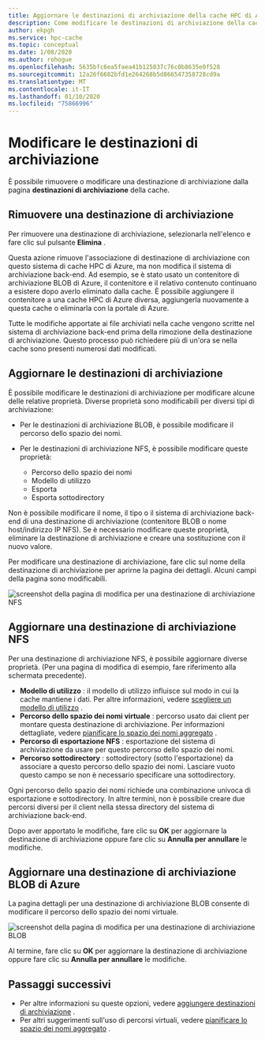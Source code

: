 ```yaml
---
title: Aggiornare le destinazioni di archiviazione della cache HPC di Azure
description: Come modificare le destinazioni di archiviazione della cache HPC di Azure
author: ekpgh
ms.service: hpc-cache
ms.topic: conceptual
ms.date: 1/08/2020
ms.author: rohogue
ms.openlocfilehash: 5635bfc6ea5faea41b125037c76c0b8635e0f528
ms.sourcegitcommit: 12a26f6682bfd1e264268b5d866547358728cd9a
ms.translationtype: MT
ms.contentlocale: it-IT
ms.lasthandoff: 01/10/2020
ms.locfileid: "75866996"
---
```

# <a name="edit-storage-targets"></a>Modificare le destinazioni di archiviazione

È possibile rimuovere o modificare una destinazione di archiviazione dalla pagina **destinazioni di archiviazione** della cache.

## <a name="remove-a-storage-target"></a>Rimuovere una destinazione di archiviazione

Per rimuovere una destinazione di archiviazione, selezionarla nell'elenco e fare clic sul pulsante **Elimina** .

Questa azione rimuove l'associazione di destinazione di archiviazione con questo sistema di cache HPC di Azure, ma non modifica il sistema di archiviazione back-end. Ad esempio, se è stato usato un contenitore di archiviazione BLOB di Azure, il contenitore e il relativo contenuto continuano a esistere dopo averlo eliminato dalla cache. È possibile aggiungere il contenitore a una cache HPC di Azure diversa, aggiungerla nuovamente a questa cache o eliminarla con la portale di Azure.

Tutte le modifiche apportate ai file archiviati nella cache vengono scritte nel sistema di archiviazione back-end prima della rimozione della destinazione di archiviazione. Questo processo può richiedere più di un'ora se nella cache sono presenti numerosi dati modificati.

## <a name="update-storage-targets"></a>Aggiornare le destinazioni di archiviazione

È possibile modificare le destinazioni di archiviazione per modificare alcune delle relative proprietà. Diverse proprietà sono modificabili per diversi tipi di archiviazione:

* Per le destinazioni di archiviazione BLOB, è possibile modificare il percorso dello spazio dei nomi.

* Per le destinazioni di archiviazione NFS, è possibile modificare queste proprietà:

  * Percorso dello spazio dei nomi
  * Modello di utilizzo
  * Esporta
  * Esporta sottodirectory

Non è possibile modificare il nome, il tipo o il sistema di archiviazione back-end di una destinazione di archiviazione (contenitore BLOB o nome host/indirizzo IP NFS). Se è necessario modificare queste proprietà, eliminare la destinazione di archiviazione e creare una sostituzione con il nuovo valore.

Per modificare una destinazione di archiviazione, fare clic sul nome della destinazione di archiviazione per aprirne la pagina dei dettagli. Alcuni campi della pagina sono modificabili.

![screenshot della pagina di modifica per una destinazione di archiviazione NFS](media/hpc-cache-edit-storage-nfs.png)

## <a name="update-an-nfs-storage-target"></a>Aggiornare una destinazione di archiviazione NFS

Per una destinazione di archiviazione NFS, è possibile aggiornare diverse proprietà. (Per una pagina di modifica di esempio, fare riferimento alla schermata precedente).

* **Modello di utilizzo** : il modello di utilizzo influisce sul modo in cui la cache mantiene i dati. Per altre informazioni, vedere [scegliere un modello di utilizzo](hpc-cache-add-storage.md#choose-a-usage-model) .
* **Percorso dello spazio dei nomi virtuale** : percorso usato dai client per montare questa destinazione di archiviazione. Per informazioni dettagliate, vedere [pianificare lo spazio dei nomi aggregato](hpc-cache-namespace.md) .
* **Percorso di esportazione NFS** : esportazione del sistema di archiviazione da usare per questo percorso dello spazio dei nomi.
* **Percorso sottodirectory** : sottodirectory (sotto l'esportazione) da associare a questo percorso dello spazio dei nomi. Lasciare vuoto questo campo se non è necessario specificare una sottodirectory.

Ogni percorso dello spazio dei nomi richiede una combinazione univoca di esportazione e sottodirectory. In altre termini, non è possibile creare due percorsi diversi per il client nella stessa directory del sistema di archiviazione back-end.

Dopo aver apportato le modifiche, fare clic su **OK** per aggiornare la destinazione di archiviazione oppure fare clic su **Annulla per annullare** le modifiche.

## <a name="update-an-azure-blob-storage-target"></a>Aggiornare una destinazione di archiviazione BLOB di Azure

La pagina dettagli per una destinazione di archiviazione BLOB consente di modificare il percorso dello spazio dei nomi virtuale.

![screenshot della pagina di modifica per una destinazione di archiviazione BLOB](media/hpc-cache-edit-storage-blob.png)

Al termine, fare clic su **OK** per aggiornare la destinazione di archiviazione oppure fare clic su **Annulla per annullare** le modifiche.

## <a name="next-steps"></a>Passaggi successivi

* Per altre informazioni su queste opzioni, vedere [aggiungere destinazioni di archiviazione](hpc-cache-add-storage.md) .
* Per altri suggerimenti sull'uso di percorsi virtuali, vedere [pianificare lo spazio dei nomi aggregato](hpc-cache-namespace.md) .
